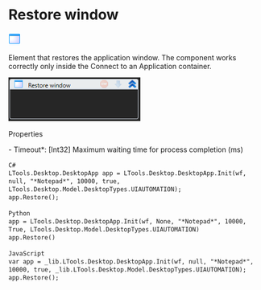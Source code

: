 # Restore window

![](<../../../.gitbook/assets/0 (88).png>)

Element that restores the application window. The component works correctly only inside the Connect to an Application container.

![](<../../../.gitbook/assets/1 (80).png>)

Properties

&#x20;\- Timeout\*: \[Int32] Maximum waiting time for process completion (ms)

```
C#
LTools.Desktop.DesktopApp app = LTools.Desktop.DesktopApp.Init(wf, null, "*Notepad*", 10000, true, LTools.Desktop.Model.DesktopTypes.UIAUTOMATION);
app.Restore();

Python
app = LTools.Desktop.DesktopApp.Init(wf, None, "*Notepad*", 10000, True, LTools.Desktop.Model.DesktopTypes.UIAUTOMATION)
app.Restore()

JavaScript
var app = _lib.LTools.Desktop.DesktopApp.Init(wf, null, "*Notepad*", 10000, true, _lib.LTools.Desktop.Model.DesktopTypes.UIAUTOMATION);
app.Restore();
```

